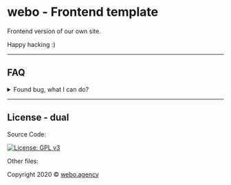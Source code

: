 # webo - Frontend template

Frontend version of our own site.

Happy hacking :)

---

## FAQ
<details>
  <summary>Found bug, what I can do?</summary>
  
  Thank you! 
  Write a issue with descrition and we will be in touch with you :)
</details>

---

## License - dual

Source Code:

[![License: GPL v3](https://img.shields.io/badge/License-GPLv3-blue.svg)](https://www.gnu.org/licenses/gpl-3.0)

Other files:

Copyright 2020 © <a href="https://www.webo.agency" target="_blank">webo.agency</a>
